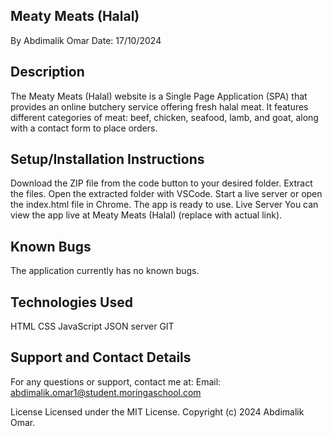 ## Meaty Meats (Halal)
By Abdimalik Omar
Date: 17/10/2024

## Description
The Meaty Meats (Halal) website is a Single Page Application (SPA) that provides an online butchery service offering fresh halal meat. It features different categories of meat: beef, chicken, seafood, lamb, and goat, along with a contact form to place orders.

## Setup/Installation Instructions
Download the ZIP file from the code button to your desired folder.
Extract the files.
Open the extracted folder with VSCode.
Start a live server or open the index.html file in Chrome.
The app is ready to use.
Live Server
You can view the app live at Meaty Meats (Halal) (replace with actual link).

## Known Bugs
The application currently has no known bugs.

## Technologies Used
HTML
CSS
JavaScript
JSON server
GIT

## Support and Contact Details
For any questions or support, contact me at:
Email: abdimalik.omar1@student.moringaschool.com

License
Licensed under the MIT License.
Copyright (c) 2024 Abdimalik Omar.